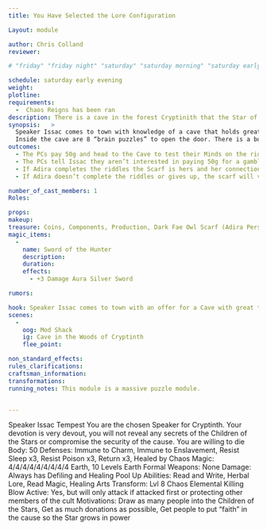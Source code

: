 ```yaml
---
title: You Have Selected the Lore Configuration

Layout: module

author: Chris Colland 
reviewer: 

# "friday" "friday night" "saturday" "saturday morning" "saturday early afternoon" "saturday early evening" "saturday night" "reaction" "tavern setup" "townsfolk" "randoms"

schedule: saturday early evening
weight: 
plotline: 
requirements: 
  -  Chaos Reigns has been ran
description: There is a cave in the forest Cryptinith that the Star of Nekron has found and will sell its location for 50g. Inside the cave is rumored to be great treasure locked behind a door that only the sharpest minds can open.
synopsis:   > 
  Speaker Issac comes to town with knowledge of a cave that holds great treasure inside such as Magic Items and other loot behind the door if they can crack the code. The Speaker is willing to sell the location to the cave for 50 gold but warns the PCs that only the sharpest minds will be able to break the puzzles and riddles to gain access to all of the riches. There is rumor that someone with an a Kin to Fae knowledge or affinity would be good to have along for a “Labyrinthian Mind”. 
  Inside the cave are 8 “brain puzzles” to open the door. There is a box with the treasure the cave contains.  Hanging from something will be a black scarf with silver metal clasps and a silver owl with black eyes. The scarf calls out to Adira, this is the beginning of her personal plotline quest for a Transform to Dark Fae. She will have 6 riddles to complete, if she gets them then the Scarf will bind itself to her and “the Cold One” will reach out to her at a later time to continue her training.
outcomes: 
  - The PCs pay 50g and head to the Cave to test their Minds on the riddles and Puzzles for treasure
  - The PCs tell Issac they aren’t interested in paying 50g for a gamble on the Cave
  - If Adira completes the riddles the Scarf is hers and her connection to the Dark Fae entity known as “the Cold One” is complete.  
  - If Adira doesn’t complete the riddles or gives up, the scarf will vanish but she will be told she will be tested soon again...

number_of_cast_members: 1
Roles: 

props: 
makeup: 
treasure: Coins, Components, Production, Dark Fae Owl Scarf (Adira Personal Plot Item)
magic_items:
  - 
    name: Sword of the Hunter
    description:  
    duration: 
    effects: 
      - +3 Damage Aura Silver Sword

rumors: 

hook: Speaker Issac comes to town with an offer for a Cave with great treasures if they are sharp enough of the mind to adventure into it.
scenes: 
  - 
    oog: Mod Shack
    ig: Cave in the Woods of Cryptinth
    flee_point: 

non_standard_effects: 
rules_clarifications: 
craftsman_information: 
transformations: 
running_notes: This module is a massive puzzle module. 


---
```










 Speaker Issac Tempest
You are the chosen Speaker for Cryptinth. Your devotion is very devout, you will not reveal any secrets of the Children of the Stars or compromise the security of the cause. You are willing to die
Body: 50
Defenses: Immune to Charm, Immune to Enslavement, Resist Sleep x3, Resist Poison x3, 
Return x3, Healed by Chaos
Magic: 4/4/4/4/4/4/4/4/4 Earth, 10 Levels Earth Formal
Weapons: None
Damage: Always has Defiling and Healing Pool Up
Abilities: Read and Write, Herbal Lore, Read Magic, Healing Arts
Transform: Lvl 8 Chaos Elemental
Killing Blow Active: Yes, but will only attack if attacked first or protecting other members of the cult
Motivations: Draw as many people into the Children of the Stars, Get as much donations as possible, Get people to put “faith” in the cause so the Star grows in power










